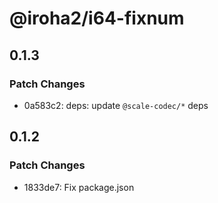 # @iroha2/i64-fixnum

## 0.1.3

### Patch Changes

-   0a583c2: deps: update `@scale-codec/*` deps

## 0.1.2

### Patch Changes

-   1833de7: Fix package.json
